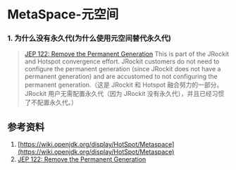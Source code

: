 # MetaSpace-元空间
### 1. 为什么没有永久代(为什么使用元空间替代永久代)
> [JEP 122: Remove the Permanent Generation](./999.REFS/JEP%20122_%20Remove%20the%20Permanent%20Generation.pdf)
This is part of the JRockit and Hotspot convergence effort. JRockit customers do not need to configure the permanent generation (since JRockit does not have a permanent generation) and are accustomed to not configuring the permanent generation.（这是 JRockit 和 Hotspot 融合努力的一部分。JRockit 用户无需配置永久代（因为 JRockit 没有永久代），并且已经习惯了不配置永久代。）



## 参考资料
1. [https://wiki.openjdk.org/display/HotSpot/Metaspace](https://wiki.openjdk.org/display/HotSpot/Metaspace)
2. [JEP 122: Remove the Permanent Generation](https://openjdk.org/jeps/122)
